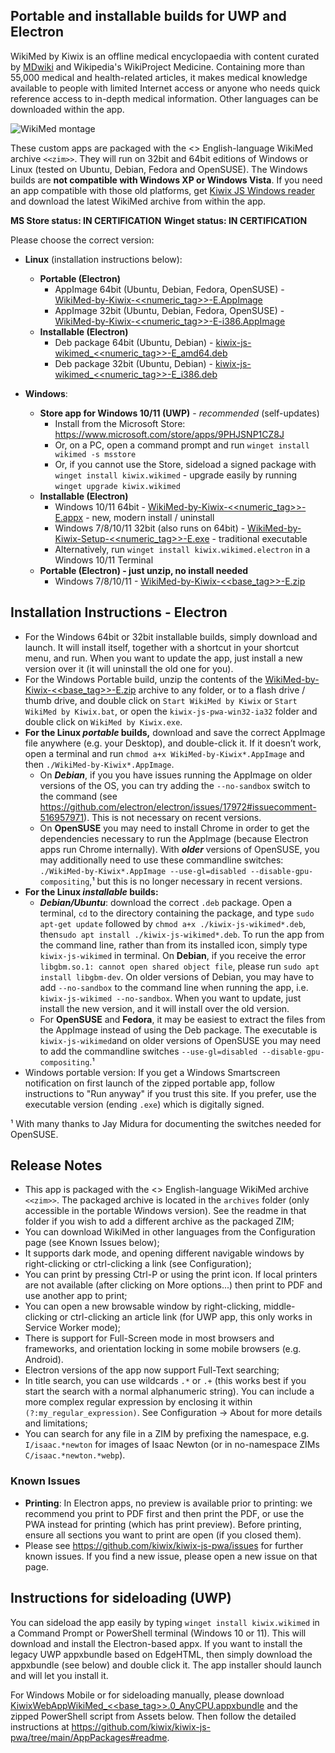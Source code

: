 ## Portable and installable builds for UWP and Electron

WikiMed by Kiwix is an offline medical encyclopaedia with content curated by [MDwiki](https://mdwiki.org/) and Wikipedia's WikiProject Medicine. Containing more than 55,000 medical and health-related articles, it makes medical knowledge available to people with limited Internet access or anyone who needs quick reference access to in-depth medical information. Other languages can be downloaded within the app.

![WikiMed montage](https://user-images.githubusercontent.com/4304337/182706203-eca53649-8dea-44b9-ac4a-b08cc05c4252.png)

These custom apps are packaged with the <<date>> English-language WikiMed archive `<<zim>>`. They will run on 32bit and 64bit editions of Windows or Linux (tested on Ubuntu, Debian, Fedora and OpenSUSE). The Windows builds are **not compatible with Windows XP or Windows Vista**. If you need an app compatible with those old platforms, get [Kiwix JS Windows reader](https://kiwix.github.io/kiwix-js-pwa/kiwix-js-nwjs.html) and download the latest WikiMed archive from within the app.

**MS Store status: IN CERTIFICATION**
**Winget status: IN CERTIFICATION**

Please choose the correct version:

* **Linux** (installation instructions below):
  - **Portable (Electron)**
    + AppImage 64bit (Ubuntu, Debian, Fedora, OpenSUSE) - [WikiMed-by-Kiwix-<<numeric_tag>>-E.AppImage](https://github.com/kiwix/kiwix-js-pwa/releases/download/v<<base_tag>>-WikiMed/WikiMed-by-Kiwix-<<numeric_tag>>-E.AppImage)
    + AppImage 32bit (Ubuntu, Debian, Fedora, OpenSUSE) - [WikiMed-by-Kiwix-<<numeric_tag>>-E-i386.AppImage](https://github.com/kiwix/kiwix-js-pwa/releases/download/v<<base_tag>>-WikiMed/WikiMed-by-Kiwix-<<numeric_tag>>-E-i386.AppImage)
  - **Installable (Electron)**
    + Deb package 64bit (Ubuntu, Debian) - [kiwix-js-wikimed_<<numeric_tag>>-E_amd64.deb](https://github.com/kiwix/kiwix-js-pwa/releases/download/v<<base_tag>>-WikiMed/kiwix-js-wikimed_<<numeric_tag>>-E_amd64.deb)
    + Deb package 32bit (Ubuntu, Debian) - [kiwix-js-wikimed_<<numeric_tag>>-E_i386.deb](https://github.com/kiwix/kiwix-js-pwa/releases/download/v<<base_tag>>-WikiMed/kiwix-js-wikimed_<<numeric_tag>>-E_i386.deb)

* **Windows**:
  - **Store app for Windows 10/11 (UWP)** - _recommended_ (self-updates)
    + Install from the Microsoft Store: https://www.microsoft.com/store/apps/9PHJSNP1CZ8J
    + Or, on a PC, open a command prompt and run `winget install wikimed -s msstore`
    + Or, if you cannot use the Store, sideload a signed package with `winget install kiwix.wikimed` - upgrade easily by running `winget upgrade kiwix.wikimed`
  - **Installable (Electron)**
    + Windows 10/11 64bit - [WikiMed-by-Kiwix-<<numeric_tag>>-E.appx](https://github.com/kiwix/kiwix-js-pwa/releases/download/v<<base_tag>>-WikiMed/WikiMed-by-Kiwix-<<numeric_tag>>-E.appx) - new, modern install / uninstall
    + Windows 7/8/10/11 32bit (also runs on 64bit) - [WikiMed-by-Kiwix-Setup-<<numeric_tag>>-E.exe](https://github.com/kiwix/kiwix-js-pwa/releases/download/v<<base_tag>>-WikiMed/WikiMed-by-Kiwix-Setup-<<numeric_tag>>-E.exe) - traditional executable
    + Alternatively, run `winget install kiwix.wikimed.electron` in a Windows 10/11 Terminal
  - **Portable (Electron) - just unzip, no install needed**
    + Windows 7/8/10/11 - [WikiMed-by-Kiwix-<<base_tag>>-E.zip](https://github.com/kiwix/kiwix-js-pwa/releases/download/v<<base_tag>>-WikiMed/WikiMed-by-Kiwix-<<base_tag>>-E.zip)

## Installation Instructions - Electron

* For the Windows 64bit or 32bit installable builds, simply download and launch. It will install itself, together with a shortcut in your shortcut menu, and run. When you want to update the app, just install a new version over it (it will uninstall the old one for you).
* For the Windows Portable build, unzip the contents of the [WikiMed-by-Kiwix-<<base_tag>>-E.zip](https://github.com/kiwix/kiwix-js-pwa/releases/download/v<<base_tag>>-WikiMed/WikiMed-by-Kiwix-<<base_tag>>-E.zip) archive to any folder, or to a flash drive / thumb drive, and double click on `Start WikiMed by Kiwix` or `Start WikiMed by Kiwix.bat`, or open the `kiwix-js-pwa-win32-ia32` folder and double click on `WikiMed by Kiwix.exe`.
* **For the Linux _portable_ builds,** download and save the correct AppImage file anywhere (e.g. your Desktop), and double-click it. If it doesn’t work, open a terminal and run `chmod a+x WikiMed-by-Kiwix*.AppImage` and then `./WikiMed-by-Kiwix*.AppImage`.
  + On **_Debian_**, if you you have issues running the AppImage on older versions of the OS, you can try adding the `--no-sandbox` switch to the command (see https://github.com/electron/electron/issues/17972#issuecomment-516957971). This is not necessary on recent versions.
  + On **OpenSUSE** you may need to install Chrome in order to get the dependencies necessary to run the AppImage (because Electron apps run Chrome internally). With **_older_** versions of OpenSUSE, you may additionally need to use these commandline switches: `./WikiMed-by-Kiwix*.AppImage --use-gl=disabled --disable-gpu-compositing`,¹ but this is no longer necessary in recent versions.
* **For the Linux _installable_ builds:**
  + **_Debian/Ubuntu_**: download the correct `.deb` package. Open a terminal, `cd` to the directory containing the package, and type `sudo apt-get update` followed by `chmod a+x ./kiwix-js-wikimed*.deb`, then`sudo apt install ./kiwix-js-wikimed*.deb`. To run the app from the command line, rather than from its installed icon, simply type `kiwix-js-wikimed` in terminal. On **Debian**, if you receive the error `libgbm.so.1: cannot open shared object file`, please run `sudo apt install libgbm-dev`. On older versions of Debian, you may have to add `--no-sandbox` to the command line when running the app, i.e. `kiwix-js-wikimed --no-sandbox`. When you want to update, just install the new version, and it will install over the old version.
  + For **OpenSUSE** and **Fedora**, it may be easiest to extract the files from the AppImage instead of using the Deb package. The executable is `kiwix-js-wikimed`and on older versions of OpenSUSE you may need to add the commandline switches `--use-gl=disabled --disable-gpu-compositing`.¹
* Windows portable version: If you get a Windows Smartscreen notification on first launch of the zipped portable app, follow instructions to "Run anyway" if you trust this site. If you prefer, use the executable version (ending `.exe`) which is digitally signed.

¹ With many thanks to Jay Midura for documenting the switches needed for OpenSUSE.

## Release Notes

* This app is packaged with the <<date>> English-language WikiMed archive `<<zim>>`. The packaged archive is located in the `archives` folder (only accessible in the portable Windows version). See the readme in that folder if you wish to add a different archive as the packaged ZIM;
* You can download WikiMed in other languages from the Configuration page (see Known Issues below);
* It supports dark mode, and opening different navigable windows by right-clicking or ctrl-clicking a link (see Configuration);
* You can print by pressing Ctrl-P or using the print icon. If local printers are not available (after clicking on More options...) then print to PDF and use another app to print;
* You can open a new browsable window by right-clicking, middle-clicking or ctrl-clicking an article link (for UWP app, this only works in Service Worker mode);
* There is support for Full-Screen mode in most browsers and frameworks, and orientation locking in some mobile browsers (e.g. Android).
* Electron versions of the app now support Full-Text searching;
* In title search, you can use wildcards `.*` or `.+` (this works best if you start the search with a normal alphanumeric string). You can include a more complex regular expression by enclosing it within `(?:my_regular_expression)`. See Configuration -> About for more details and limitations;
* You can search for any file in a ZIM by prefixing the namespace, e.g. `I/isaac.*newton` for images of Isaac Newton (or in no-namespace ZIMs `C/isaac.*newton.*webp`).

### Known Issues

* **Printing**: In Electron apps, no preview is available prior to printing: we recommend you print to PDF first and then print the PDF, or use the PWA instead for printing (which has print preview). Before printing, ensure all sections you want to print are open (if you closed them).
* Please see https://github.com/kiwix/kiwix-js-pwa/issues for further known issues. If you find a new issue, please open a new issue on that page.

## Instructions for sideloading (UWP)

You can sideload the app easily by typing `winget install kiwix.wikimed` in a Command Prompt or PowerShell terminal (Windows 10 or 11). This will download and install the Electron-based appx. If you want to install the legacy UWP appxbundle based on EdgeHTML, then simply download the appxbundle (see below) and double click it. The app installer should launch and will let you install it.

For Windows Mobile or for sideloading manually, please download [KiwixWebAppWikiMed_<<base_tag>>.0_AnyCPU.appxbundle](https://github.com/kiwix/kiwix-js-pwa/releases/download/v<<base_tag>>-WikiMed/KiwixWebAppWikiMed_<<base_tag>>.0_AnyCPU.appxbundle) and the zipped PowerShell script from Assets below. Then follow the detailed instructions at https://github.com/kiwix/kiwix-js-pwa/tree/main/AppPackages#readme.
